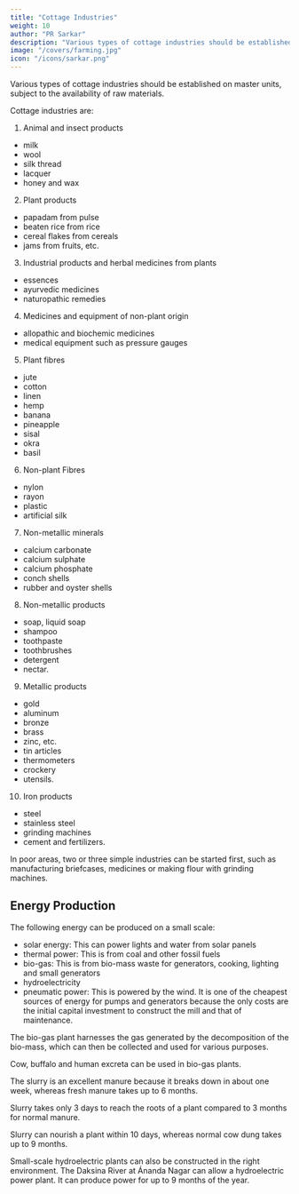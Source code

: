 ```yaml
---
title: "Cottage Industries"
weight: 10
author: "PR Sarkar"
description: "Various types of cottage industries should be established on master units, subject to the availability of raw materials"
image: "/covers/farming.jpg"
icon: "/icons/sarkar.png"
---
```




Various types of cottage industries should be established on master units, subject to the availability of raw materials. 

Cottage industries are:

1. Animal and insect products<!-- The first stage of processing farm products of --> 
- milk
- wool
- silk thread
- lacquer
- honey and wax

2. Plant products <!-- roducing all types of farm products derived from plants, such as --> 
- papadam from pulse
- beaten rice from rice
- cereal flakes from cereals
- jams from fruits, etc.

3. Industrial products and herbal medicines from plants 
- essences
- ayurvedic medicines
- naturopathic remedies

4. Medicines and equipment of non-plant origin
- allopathic and biochemic medicines
- medical equipment such as pressure gauges

5. Plant fibres
- jute
- cotton
- linen
- hemp
- banana
- pineapple
- sisal
- okra
- basil

6. Non-plant Fibres 
- nylon
- rayon
- plastic
- artificial silk

7. Non-metallic minerals 
- calcium carbonate
- calcium sulphate
- calcium phosphate
- conch shells
- rubber and oyster shells

8. Non-metallic products
- soap, liquid soap
- shampoo 
- toothpaste
- toothbrushes
- detergent
- nectar.

9. Metallic products
- gold
- aluminum
- bronze
- brass
- zinc, etc.
- tin articles
- thermometers
- crockery
- utensils.

10. Iron products
- steel
- stainless steel
- grinding machines
- cement and fertilizers.

<!-- These are just a few examples of some of the items which can be produced. There are in fact many items which can be produced under each category.  -->

In poor areas, two or three simple industries can be started first, such as manufacturing briefcases, medicines or making flour with grinding machines. 

<!-- If cottage industries are properly established, poor local people will enjoy immediate economic benefits. -->


## Energy Production

The following energy can be produced on a small scale:
- solar energy: This can power lights and water from solar panels
- thermal power: This is from coal and other fossil fuels
- bio-gas: This is from bio-mass waste for generators, cooking, lighting and small generators
- hydroelectricity
- pneumatic power: This is powered by the wind. It is one of the cheapest sources of energy for pumps and generators because the only costs are the initial capital investment to construct the mill and that of maintenance. 


The bio-gas plant harnesses the gas generated by the decomposition of the bio-mass, which can then be collected and used for various purposes. 

Cow, buffalo and human excreta can be used in bio-gas plants.

The slurry is an excellent manure because it breaks down in about one week, whereas fresh manure takes up to 6 months. 

Slurry takes only 3 days to reach the roots of a plant compared to 3 months for normal manure. 

Slurry can nourish a plant within 10 days, whereas normal cow dung takes up to 9 months.

Small-scale hydroelectric plants can also be constructed in the right environment. The Daksina River at Ánanda Nagar can allow a hydroelectric power plant. It can produce power for up to 9 months of the year.
